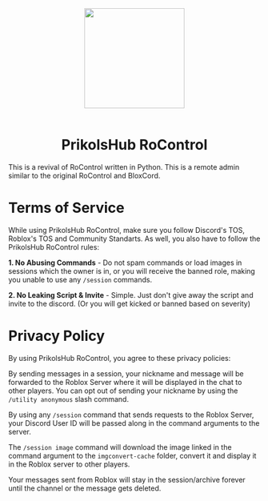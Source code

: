 <center><img align="center" src="https://cdn.discordapp.com/attachments/1105861537974980760/1148472322605453322/Prikols_V2_RoControl_Discord_Server_Icon.png" width="200" height="200"><br/><br/><h1>PrikolsHub RoControl</h1></center>

This is a revival of RoControl written in Python. This is a remote admin similar to the original RoControl and BloxCord.

# Terms of Service

While using PrikolsHub RoControl, make sure you follow Discord's TOS, Roblox's TOS and Community Standarts.
As well, you also have to follow the PrikolsHub RoControl rules:

**1. No Abusing Commands** - Do not spam commands or load images in sessions which the owner is in, or you will receive the banned role, making you unable to use any `/session` commands.

**2. No Leaking Script & Invite** - Simple. Just don't give away the script and invite to the discord. (Or you will get kicked or banned based on severity)

# Privacy Policy

By using PrikolsHub RoControl, you agree to these privacy policies:

By sending messages in a session, your nickname and message will be forwarded to the Roblox Server where it will be displayed in the chat to other players. You can opt out of sending your nickname by using the `/utility anonymous` slash command.

By using any `/session` command that sends requests to the Roblox Server, your Discord User ID will be passed along in the command arguments to the server.

The `/session image` command will download the image linked in the command argument to the `imgconvert-cache` folder, convert it and display it in the Roblox server to other players.

Your messages sent from Roblox will stay in the session/archive forever until the channel or the message gets deleted.
